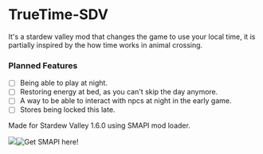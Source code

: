 # TrueTime-SDV

It's a stardew valley mod that changes the game to use your local time, it is partially inspired by the how time works
in animal crossing.

### Planned Features

- [ ] Being able to play at night.
- [ ] Restoring energy at bed, as you can't skip the day anymore.
- [ ] A way to be able to interact with npcs at night in the early game.
- [ ] Stores being locked this late.

Made for Stardew Valley 1.6.0 using SMAPI mod loader.

![](https://smapi.io/Content/images/pufferchick.svg)![Get SMAPI here!](https://smapi.io/)
